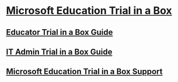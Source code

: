 # [Microsoft Education Trial in a Box](index.md)
## [Educator Trial in a Box Guide](educator-tib-get-started.md)
## [IT Admin Trial in a Box Guide](itadmin-tib-get-started.md)
## [Microsoft Education Trial in a Box Support](support-options.md)